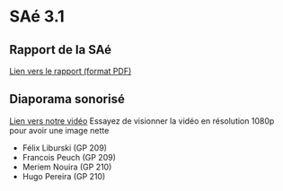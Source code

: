 # SAé 3.1

## Rapport de la SAé
[Lien vers le rapport (format PDF)](./Rendu.pdf)

## Diaporama sonorisé
[Lien vers notre vidéo](https://www.youtube.com/watch?v=iphuhX93Tyg)
Essayez de visionner la vidéo en résolution 1080p pour avoir une image nette

- Félix Liburski (GP 209)
- Francois Peuch (GP 209)
- Meriem Nouira (GP 210)
- Hugo Pereira (GP 210)